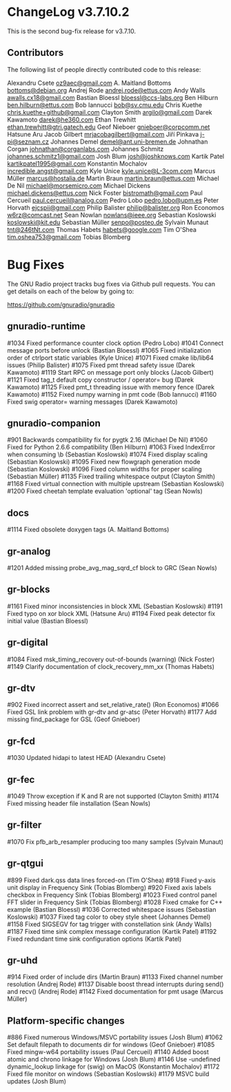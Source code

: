 ChangeLog v3.7.10.2
===================

This is the second bug-fix release for v3.7.10.

Contributors
------------

The following list of people directly contributed code to this
release:

Alexandru Csete <oz9aec@gmail.com>
A. Maitland Bottoms <bottoms@debian.org>
Andrej Rode <andrej.rode@ettus.com>
Andy Walls <awalls.cx18@gmail.com>
Bastian Bloessl <bloessl@ccs-labs.org>
Ben Hilburn <ben.hilburn@ettus.com>
Bob Iannucci <bob@sv.cmu.edu>
Chris Kuethe <chris.kuethe+github@gmail.com>
Clayton Smith <argilo@gmail.com>
Darek Kawamoto <darek@he360.com>
Ethan Trewhitt <ethan.trewhitt@gtri.gatech.edu>
Geof Nieboer <gnieboer@corpcomm.net>
Hatsune Aru <email witheld>
Jacob Gilbert <mrjacobagilbert@gmail.com>
Jiří Pinkava <j-pi@seznam.cz>
Johannes Demel <demel@ant.uni-bremen.de>
Johnathan Corgan <johnathan@corganlabs.com>
Johannes Schmitz <johannes.schmitz1@gmail.com>
Josh Blum <josh@joshknows.com>
Kartik Patel <kartikpatel1995@gmail.com>
Konstantin Mochalov <incredible.angst@gmail.com>
Kyle Unice <kyle.unice@L-3com.com>
Marcus Müller <marcus@hostalia.de>
Martin Braun <martin.braun@ettus.com>
Michael De Nil <michael@morsemicro.com>
Michael Dickens <michael.dickens@ettus.com>
Nick Foster <bistromath@gmail.com>
Paul Cercueil <paul.cercueil@analog.com>
Pedro Lobo <pedro.lobo@upm.es>
Peter Horvath <ejcspii@gmail.com>
Philip Balister <philip@balister.org>
Ron Economos <w6rz@comcast.net>
Sean Nowlan <nowlans@ieee.org>
Sebastian Koslowski <koslowski@kit.edu>
Sebastian Müller <senpo@posteo.de>
Sylvain Munaut <tnt@246tNt.com>
Thomas Habets <habets@google.com>
Tim O'Shea <tim.oshea753@gmail.com>
Tobias Blomberg <email witheld>


Bug Fixes
=========

The GNU Radio project tracks bug fixes via Github pull requests.  You
can get details on each of the below by going to:

https://github.com/gnuradio/gnuradio


gnuradio-runtime
----------------

#1034 Fixed performance counter clock option (Pedro Lobo)
#1041 Connect message ports before unlock (Bastian Bloessl)
#1065 Fixed initialization order of ctrlport static variables (Kyle Unice)
#1071 Fixed cmake lib/lib64 issues (Philip Balister)
#1075 Fixed pmt thread safety issue (Darek Kawamoto)
#1119 Start RPC on message port only blocks (Jacob Gilbert)
#1121 Fixed tag_t default copy constructor / operator= bug (Darek Kawamoto)
#1125 Fixed pmt_t threading issue with memory fence (Darek Kawamoto)
#1152 Fixed numpy warning in pmt code (Bob Iannucci)
#1160 Fixed swig operator= warning messages (Darek Kawamoto)


gnuradio-companion
------------------

#901  Backwards compatibility fix for pygtk 2.16 (Michael De Nil)
#1060 Fixed for Python 2.6.6 compatibility (Ben Hilburn)
#1063 Fixed IndexError when consuming \b (Sebastian Koslowski)
#1074 Fixed display scaling (Sebastian Koslowski)
#1095 Fixed new flowgraph generation mode (Sebastian Koslowski)
#1096 Fixed column widths for proper scaling (Sebastian Müller)
#1135 Fixed trailing whitespace output (Clayton Smith)
#1168 Fixed virtual connection with multiple upstream (Sebastian Koslowski)
#1200 Fixed cheetah template evaluation 'optional' tag (Sean Nowls)


docs
----

#1114 Fixed obsolete doxygen tags (A. Maitland Bottoms)


gr-analog
---------

#1201 Added missing probe_avg_mag_sqrd_cf block to GRC (Sean Nowls)


gr-blocks
---------

#1161 Fixed minor inconsistencies in block XML (Sebastian Koslowski)
#1191 Fixed typo on xor block XML (Hatsune Aru)
#1194 Fixed peak detector fix initial value (Bastian Bloessl)


gr-digital
----------

#1084 Fixed msk_timing_recovery out-of-bounds (warning) (Nick Foster)
#1149 Clarify documentation of clock_recovery_mm_xx (Thomas Habets)


gr-dtv
------

#902  Fixed incorrect assert and set_relative_rate() (Ron Economos)
#1066 Fixed GSL link problem with gr-dtv and gr-atsc (Peter Horvath)
#1177 Add missing find_package for GSL (Geof Gnieboer)


gr-fcd
------

#1030 Updated hidapi to latest HEAD (Alexandru Csete)


gr-fec
------

#1049 Throw exception if K and R are not supported (Clayton Smith)
#1174 Fixed missing header file installation (Sean Nowls)


gr-filter
---------

#1070 Fix pfb_arb_resampler producing too many samples (Sylvain Munaut)


gr-qtgui
--------

#899  Fixed dark.qss data lines forced-on (Tim O'Shea)
#918  Fixed y-axis unit display in Frequency Sink (Tobias Blomberg)
#920  Fixed axis labels checkbox in Frequency Sink (Tobias Blomberg)
#1023 Fixed control panel FFT slider in Frequency Sink (Tobias Blomberg)
#1028 Fixed cmake for C++ example (Bastian Bloessl)
#1036 Corrected whitespace issues (Sebastian Koslowski)
#1037 Fixed tag color to obey style sheet (Johannes Demel)
#1158 Fixed SIGSEGV for tag trigger with constellation sink (Andy Walls)
#1187 Fixed time sink complex message configuration (Kartik Patel)
#1192 Fixed redundant time sink configuration options (Kartik Patel)


gr-uhd
------

#914  Fixed order of include dirs (Martin Braun)
#1133 Fixed channel number resolution (Andrej Rode)
#1137 Disable boost thread interrupts during send() and recv() (Andrej Rode)
#1142 Fixed documentation for pmt usage (Marcus Müller)


Platform-specific changes
-------------------------

#886  Fixed numerous Windows/MSVC portability issues (Josh Blum)
#1062 Set default filepath to documents dir for windows (Geof Gnieboer)
#1085 Fixed mingw-w64 portability issues (Paul Cercueil)
#1140 Added boost atomic and chrono linkage for Windows (Josh Blum)
#1146 Use -undefined dynamic_lookup linkage for (swig) on MacOS (Konstantin Mochalov)
#1172 Fixed file monitor on windows (Sebastian Koslowski)
#1179 MSVC build updates (Josh Blum)
